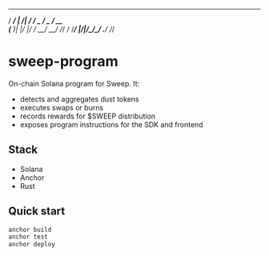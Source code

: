    ______      _____  ___  ____ 
  / ___/ | /| / / _ \/ _ \/ __ \
 (__  )| |/ |/ /  __/  __/ /_/ /
/____/ |__/|__/\___/\___/ .___/ 
                       /_/

# sweep-program

On-chain Solana program for Sweep. It:
- detects and aggregates dust tokens
- executes swaps or burns
- records rewards for $SWEEP distribution
- exposes program instructions for the SDK and frontend

## Stack
- Solana
- Anchor
- Rust

## Quick start

```bash
anchor build
anchor test
anchor deploy
